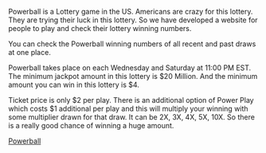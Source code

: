 Powerball is a Lottery game in the US. Americans are crazy for this lottery. They are trying their luck in this lottery. So we have developed a website for people to play and check their lottery winning numbers.

You can check the Powerball winning numbers of all recent and past draws at one place.

Powerball takes place on each Wednesday and Saturday at 11:00 PM EST. The minimum jackpot amount in this lottery is $20 Million. And the minimum amount you can win in this lottery is $4.

Ticket price is only $2 per play. There is an additional option of Power Play which costs $1 additional per play and this will multiply your winning with some multiplier drawn for that draw. It can be 2X, 3X, 4X, 5X, 10X. So there is a really good chance of winning a huge amount.

<a href="https://powerball.us.org">Powerball</a>
